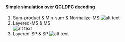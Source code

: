 #### Simple simulation over QCLDPC decoding

1. Sum-product & Min-sum & Normalize-MS
![alt text](https://github.com/linkingmon/QCLDPC-analysis-MATLAB-/blob/master/figure/myplot.PNG)
2. Layered-MS & MS<br>
![alt text](https://github.com/linkingmon/QCLDPC-analysis-MATLAB-/blob/master/figure/myplot2.PNG)
3. Layered-SP & SP
![alt text](https://github.com/linkingmon/QCLDPC-analysis-MATLAB-/blob/master/figure/myplot3.PNG)
